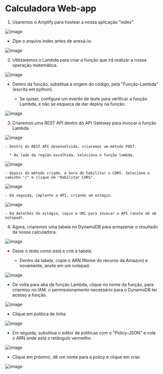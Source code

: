 # Calculadora Web-app

1) Usaremos o Amplify para hostear a nossa aplicação "index".

![image](https://github.com/igorlipe52/Projetos-AWS/assets/140567532/e428688b-6909-4c6d-aacc-c7075c538d2c)

* Zipe o arquivo index antes de anexá-lo.

![image](https://github.com/igorlipe52/Projetos-AWS/assets/140567532/2b121e5d-6854-471f-9556-397d3c51dd3d)

2) Utilizaremos o Lambda para criar a função que irá realizar a nossa operação matemática.

![image](https://github.com/igorlipe52/Projetos-AWS/assets/140567532/3b11dd88-a295-4780-baef-f7ab5181f4bd)

   - Dentro da função, substitua a origem do código, pela "Função-Lambda" (escrita em python).
    
     * Se quiser, configure um evento de teste para verificar a função Lambda, e não se esqueça de dar deploy na função.

   ![image](https://github.com/igorlipe52/Projetos-AWS/assets/140567532/983eaa85-a4a7-4749-843e-4c13fabe5084)


 3) Criaremos uma REST API dentro do API Gateway para invocar a função Lambda.

 ![image](https://github.com/igorlipe52/Projetos-AWS/assets/140567532/24648a5f-659a-4ee9-9733-ace45ea7a76a)

    - Dentro da REST API desenvolvida, criaremos um método POST.
    
      * Ao lado da região escolhida, seleciona a função lambda.

   ![image](https://github.com/igorlipe52/Projetos-AWS/assets/140567532/16923e26-0e7f-48a8-a022-6a6eb5c3a866)

    - Depois do método criado, é hora de habilitar o CORS. Selecione o caminho "/" e clique em "Habilitar CORS".

   ![image](https://github.com/igorlipe52/Projetos-AWS/assets/140567532/c1205b42-642d-4ecd-b5f2-362f4009e1a1)

    - Em seguida, implante a API, criando um estágio.

   ![image](https://github.com/igorlipe52/Projetos-AWS/assets/140567532/a80f9c86-ecc7-446d-9f30-6e0c8371b7b8)

    - Em detalhes do estágio, copie a URL para invocar a API (anote em um notepad).

   4) Agora, criaremos uma tabela no DynamoDB para armazenar o resultado da nossa calculadora.

   ![image](https://github.com/igorlipe52/Projetos-AWS/assets/140567532/fd5edef4-224f-48b2-ad04-ac57bf79e703)
   * Deixe o resto como está e crie a tabela.

     - Dentro da tabela, copie o ARN (Nome do recurso da Amazon) e novamente, anote em um notepad.
    
   ![image](https://github.com/igorlipe52/Projetos-AWS/assets/140567532/f9be41e2-98ae-4805-8d32-4d18a7576180)

   - De volta para aba da função Lambda, clique no nome da função, para criarmos no IAM, o permissionamento necessário para o DynamoDB ter acesso a função.

   ![image](https://github.com/igorlipe52/Projetos-AWS/assets/140567532/ef23eb94-a974-4a54-87e0-92bd22d1cd58)

   - Clique em política de linha

   ![image](https://github.com/igorlipe52/Projetos-AWS/assets/140567532/f039f85e-7415-4b0b-afa5-a6595b707841)

   - Em seguida, substitua o editor de políticas com o "Policy-JSON" e cole o ARN onde está o retângulo vermelho.

   ![image](https://github.com/igorlipe52/Projetos-AWS/assets/140567532/1a8d2890-c22d-4aeb-bdf1-38d6060a400b)

   - Clique em próximo, dê um nome para a policy e clique em criar.

   ![image](https://github.com/igorlipe52/Projetos-AWS/assets/140567532/c1fa1b8d-900b-485a-add1-d2fcf96d2c2b)

   











 


  


